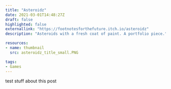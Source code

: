 ```yaml
---
title: "Asteroidz"
date: 2021-03-01T14:48:27Z
draft: false
highlighted: false
externallink: "https://footnotesforthefuture.itch.io/asteroidz"
description: "Asteroids with a fresh coat of paint. A portfolio piece."

resources:
- name: thumbnail
  src: asteroidz_title_small.PNG

tags:
- Games
---
```

test stuff about this post

